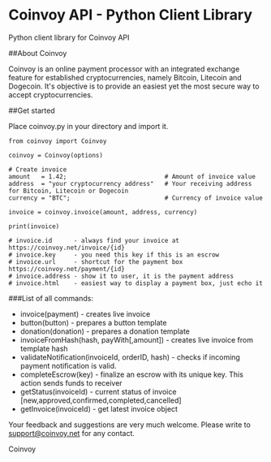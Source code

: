 Coinvoy API - Python Client Library
================================

Python client library for Coinvoy API


##About Coinvoy

Coinvoy is an online payment processor with an integrated exchange feature for established cryptocurrencies, namely Bitcoin, Litecoin and Dogecoin. It's objective is to provide an easiest yet the most secure way to accept cryptocurrencies.

##Get started


Place coinvoy.py in your directory and import it.

```
from coinvoy import Coinvoy

coinvoy = Coinvoy(options)

# Create invoice
amount   = 1.42;                           # Amount of invoice value
address  = "your cryptocurrency address"   # Your receiving address for Bitcoin, Litecoin or Dogecoin
currency = "BTC";                          # Currency of invoice value

invoice = coinvoy.invoice(amount, address, currency)

print(invoice)

# invoice.id      - always find your invoice at https://coinvoy.net/invoice/{id}
# invoice.key     - you need this key if this is an escrow
# invoice.url     - shortcut for the payment box https://coinvoy.net/payment/{id}
# invoice.address - show it to user, it is the payment address
# invoice.html    - easiest way to display a payment box, just echo it

```

###List of all commands:
- invoice(payment)			                        - creates live invoice
- button(button)			                        - prepares a button template
- donation(donation)		                        - prepares a donation template
- invoiceFromHash(hash, payWith[,amount]) 			- creates live invoice from template hash
- validateNotification(invoiceId, orderID, hash)	- checks if incoming payment notification is valid.
- completeEscrow(key)		                        - finalize an escrow with its unique key. This action sends funds to receiver
- getStatus(invoiceId)		                        - current status of invoice [new,approved,confirmed,completed,cancelled]
- getInvoice(invoiceId)		                        - get latest invoice object

Your feedback and suggestions are very much welcome. Please write to support@coinvoy.net for any contact. 

Coinvoy

